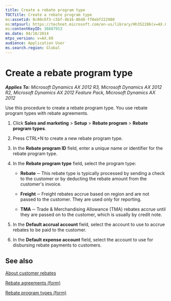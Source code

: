 ```yaml
---
title: Create a rebate program type
TOCTitle: Create a rebate program type
ms:assetid: 8c00c6f3-c5bf-4b16-86d8-ff0ebf222980
ms:mtpsurl: https://technet.microsoft.com/en-us/library/Hh352286(v=AX.60)
ms:contentKeyID: 36687913
ms.date: 04/18/2014
mtps_version: v=AX.60
audience: Application User
ms.search.region: Global
---
```


# Create a rebate program type 


_**Applies To:** Microsoft Dynamics AX 2012 R3, Microsoft Dynamics AX 2012 R2, Microsoft Dynamics AX 2012 Feature Pack, Microsoft Dynamics AX 2012_

Use this procedure to create a rebate program type. You use rebate program types with rebate agreements.

1.  Click **Sales and marketing** \> **Setup** \> **Rebate program** \> **Rebate program types**.

2.  Press CTRL+N to create a new rebate program type.

3.  In the **Rebate program ID** field, enter a unique name or identifier for the rebate program type.

4.  In the **Rebate program type** field, select the program type:
    
      - **Rebate** ─ This rebate type is typically processed by sending a check to the customer or by deducting the rebate amount from the customer's invoice.
    
      -  **Freight** ─ Freight rebates accrue based on region and are not passed to the customer. They are used only for reporting.
    
      - **TMA** ─ Trade & Merchandising Allowance (TMA) rebates accrue until they are passed on to the customer, which is usually by credit note.

5.  In the **Default accrual account** field, select the account to use to accrue rebates to be paid to the customer.

6.  In the **Default expense account** field, select the account to use for disbursing rebate payments to customers.

## See also

[About customer rebates](about-customer-rebates.md)

[Rebate agreements (form)](https://technet.microsoft.com/en-us/library/hh328681\(v=ax.60\))

[Rebate program types (form)](https://technet.microsoft.com/en-us/library/hh352270\(v=ax.60\))

  


